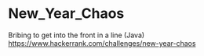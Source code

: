 # New_Year_Chaos
Bribing to get into the front in a line (Java)
https://www.hackerrank.com/challenges/new-year-chaos
